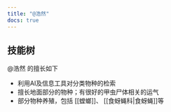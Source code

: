 ```yaml
---
title: "@浩然"
docs: true
---
```


## 技能树


@浩然 的擅长如下

* 利用AI及信息工具对分类物种的检索
* 擅长地面部分的物种；有很好的甲虫尸体相关的运气
* 部分物种养殖，包括 [[螳螂]]、 [[食蚜蝇科|食蚜蝇]]等


